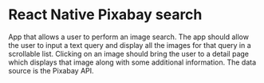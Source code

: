 # React Native Pixabay search

App that allows a user to perform an image search.
The app should allow the user to input a text query and display all the images for that query in a scrollable list.
Clicking on an image should bring the user to a detail page which displays that image along with some additional
information. The data source is the Pixabay API.
